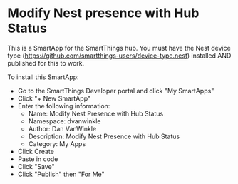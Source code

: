 Modify Nest presence with Hub Status
====================================

This is a SmartApp for the SmartThings hub. You must have the Nest device type (https://github.com/smartthings-users/device-type.nest) installed AND published for this to work.

To install this SmartApp:
* Go to the SmartThings Developer portal and click "My SmartApps"
* Click "+ New SmartApp"
* Enter the following information:
  * Name: Modify Nest Presence with Hub Status
  * Namespace: dvanwinkle
  * Author: Dan VanWinkle
  * Description: Modify Nest Presence with Hub Status
  * Category: My Apps
* Click Create
* Paste in code
* Click "Save"
* Click "Publish" then "For Me"
